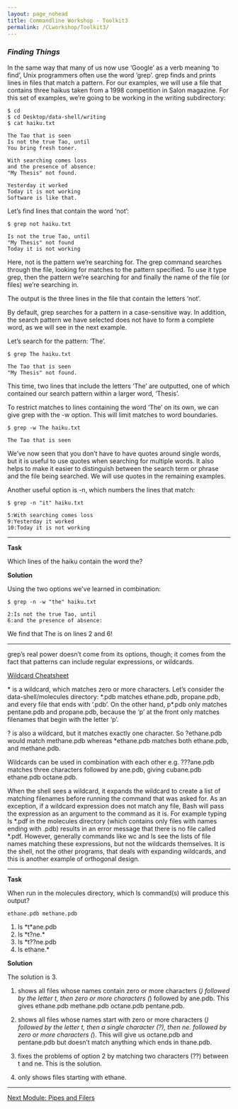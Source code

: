 ```yaml
---
layout: page_nohead
title: Commandline Workshop - Toolkit3
permalink: /CLworkshop/Toolkit3/
---
```


### _Finding Things_

In the same way that many of us now use ‘Google’ as a verb meaning ‘to find’, Unix programmers often use the word ‘grep’. grep finds and prints lines in files that match a pattern. For our examples, we will use a file that contains three haikus taken from a 1998 competition in Salon magazine. For this set of examples, we’re going to be working in the writing subdirectory:

```shell
$ cd
$ cd Desktop/data-shell/writing
$ cat haiku.txt
```
```
The Tao that is seen
Is not the true Tao, until
You bring fresh toner.

With searching comes loss
and the presence of absence:
"My Thesis" not found.

Yesterday it worked
Today it is not working
Software is like that.
```

Let’s find lines that contain the word ‘not’:

```shell
$ grep not haiku.txt
```
```
Is not the true Tao, until
"My Thesis" not found
Today it is not working
```

Here, not is the pattern we’re searching for. The grep command searches through the file, looking for matches to the pattern specified. To use it type grep, then the pattern we’re searching for and finally the name of the file (or files) we’re searching in.

The output is the three lines in the file that contain the letters ‘not’.

By default, grep searches for a pattern in a case-sensitive way. In addition, the search pattern we have selected does not have to form a complete word, as we will see in the next example.

Let’s search for the pattern: ‘The’.

```shell
$ grep The haiku.txt
```
```
The Tao that is seen
"My Thesis" not found.
```
This time, two lines that include the letters ‘The’ are outputted, one of which contained our search pattern within a larger word, ‘Thesis’.

To restrict matches to lines containing the word ‘The’ on its own, we can give grep with the -w option. This will limit matches to word boundaries.

```shell
$ grep -w The haiku.txt
```
```
The Tao that is seen
```

We’ve now seen that you don’t have to have quotes around single words, but it is useful to use quotes when searching for multiple words. It also helps to make it easier to distinguish between the search term or phrase and the file being searched. We will use quotes in the remaining examples.

Another useful option is -n, which numbers the lines that match:

```shell
$ grep -n "it" haiku.txt
```
```
5:With searching comes loss
9:Yesterday it worked
10:Today it is not working
```

---

__Task__

Which lines of the haiku contain the word the?

__Solution__

Using the two options we've learned in combination:

```shell
$ grep -n -w "the" haiku.txt
```
```
2:Is not the true Tao, until
6:and the presence of absence:
```

We find that The is on lines 2 and 6!

---


grep’s real power doesn’t come from its options, though; it comes from the fact that patterns can include regular expressions, or wildcards.

[Wildcard Cheatsheet](https://ryanstutorials.net/linuxtutorial/cheatsheetgrep.php)

\* is a wildcard, which matches zero or more characters. Let’s consider the data-shell/molecules directory: \*.pdb matches ethane.pdb, propane.pdb, and every file that ends with ‘.pdb’. On the other hand, p*.pdb only matches pentane.pdb and propane.pdb, because the ‘p’ at the front only matches filenames that begin with the letter ‘p’.

? is also a wildcard, but it matches exactly one character. So ?ethane.pdb would match methane.pdb whereas *ethane.pdb matches both ethane.pdb, and methane.pdb.

Wildcards can be used in combination with each other e.g. ???ane.pdb matches three characters followed by ane.pdb, giving cubane.pdb ethane.pdb octane.pdb.

When the shell sees a wildcard, it expands the wildcard to create a list of matching filenames before running the command that was asked for. As an exception, if a wildcard expression does not match any file, Bash will pass the expression as an argument to the command as it is. For example typing ls \*.pdf in the molecules directory (which contains only files with names ending with .pdb) results in an error message that there is no file called *.pdf. However, generally commands like wc and ls see the lists of file names matching these expressions, but not the wildcards themselves. It is the shell, not the other programs, that deals with expanding wildcards, and this is another example of orthogonal design.

---

__Task__

When run in the molecules directory, which ls command(s) will produce this output?

```
ethane.pdb methane.pdb
``` 

1. ls \*t\*ane.pdb
2. ls \*t?ne.\*
3. ls \*t??ne.pdb
4. ls ethane.\*


__Solution__

The solution is 3.

1. shows all files whose names contain zero or more characters (*) followed by the letter t, then zero or more characters (*) followed by ane.pdb. This gives ethane.pdb methane.pdb octane.pdb pentane.pdb.

2. shows all files whose names start with zero or more characters (*) followed by the letter t, then a single character (?), then ne. followed by zero or more characters (*). This will give us octane.pdb and pentane.pdb but doesn’t match anything which ends in thane.pdb.

3. fixes the problems of option 2 by matching two characters (??) between t and ne. This is the solution.

4. only shows files starting with ethane.

---

[Next Module: Pipes and Filers](/CLworkshop/Toolkit4/)
